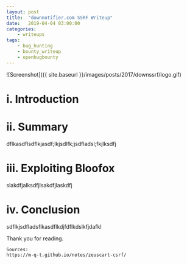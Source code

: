```yaml
---
layout: post
title:	"downnotifier.com SSRF Writeup"
date:	2019-04-04 03:00:00
categories:
    - writeups
tags:
    - bug_hunting
    - bounty_writeup
    - openbugbounty
---
```

<head>
	<title> downnofier.com SSRF</title>
</head>
![Screenshot]({{ site.baseurl }}/images/posts/2017/downssrf/logo.gif)


# i. Introduction

# ii. Summary

dflkasdflsdflkjasdf;lkjsdlfk;jsdfladsl;fkjlksdfj

# iii. Exploiting Bloofox

slakdfjalksdfjlsakdfjlaskdfj

# iv. Conclusion

sdflkjsdfladsflkasdflkdjfdflkdslkfjdafkl

Thank you for reading.

~~~
Sources:
https://m-q-t.github.io/notes/zeuscart-csrf/
~~~
